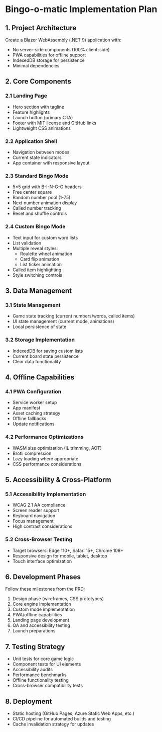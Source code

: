 # Bingo-o-matic Implementation Plan

## 1. Project Architecture

Create a Blazor WebAssembly (.NET 9) application with:
- No server-side components (100% client-side)
- PWA capabilities for offline support
- IndexedDB storage for persistence
- Minimal dependencies

## 2. Core Components

### 2.1 Landing Page
- Hero section with tagline
- Feature highlights
- Launch button (primary CTA)
- Footer with MIT license and GitHub links
- Lightweight CSS animations

### 2.2 Application Shell
- Navigation between modes
- Current state indicators
- App container with responsive layout

### 2.3 Standard Bingo Mode
- 5×5 grid with B-I-N-G-O headers
- Free center square
- Random number pool (1-75)
- Next number animation display
- Called number tracking
- Reset and shuffle controls

### 2.4 Custom Bingo Mode
- Text input for custom word lists
- List validation
- Multiple reveal styles:
  - Roulette wheel animation
  - Card flip animation
  - List ticker animation
- Called item highlighting
- Style switching controls

## 3. Data Management

### 3.1 State Management
- Game state tracking (current numbers/words, called items)
- UI state management (current mode, animations)
- Local persistence of state

### 3.2 Storage Implementation
- IndexedDB for saving custom lists
- Current board state persistence
- Clear data functionality

## 4. Offline Capabilities

### 4.1 PWA Configuration
- Service worker setup
- App manifest
- Asset caching strategy
- Offline fallbacks
- Update notifications

### 4.2 Performance Optimizations
- WASM size optimization (IL trimming, AOT)
- Brotli compression
- Lazy loading where appropriate
- CSS performance considerations

## 5. Accessibility & Cross-Platform

### 5.1 Accessibility Implementation
- WCAG 2.1 AA compliance
- Screen reader support
- Keyboard navigation
- Focus management
- High contrast considerations

### 5.2 Cross-Browser Testing
- Target browsers: Edge 110+, Safari 15+, Chrome 108+
- Responsive design for mobile, tablet, desktop
- Touch interface optimization

## 6. Development Phases

Follow these milestones from the PRD:
1. Design phase (wireframes, CSS prototypes)
2. Core engine implementation
3. Custom mode implementation
4. PWA/offline capabilities
5. Landing page development
6. QA and accessibility testing
7. Launch preparations

## 7. Testing Strategy

- Unit tests for core game logic
- Component tests for UI elements
- Accessibility audits
- Performance benchmarks
- Offline functionality testing
- Cross-browser compatibility tests

## 8. Deployment

- Static hosting (GitHub Pages, Azure Static Web Apps, etc.)
- CI/CD pipeline for automated builds and testing
- Cache invalidation strategy for updates
